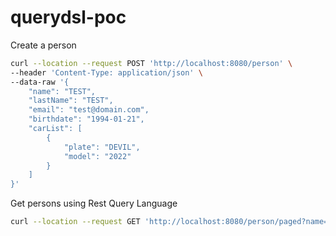 # querydsl-poc

Create a person

```bash
curl --location --request POST 'http://localhost:8080/person' \
--header 'Content-Type: application/json' \
--data-raw '{
    "name": "TEST",
    "lastName": "TEST",
    "email": "test@domain.com",
    "birthdate": "1994-01-21",
    "carList": [
        {
            "plate": "DEVIL",
            "model": "2022"
        }
    ]
}'
```

Get persons using Rest Query Language

```bash
curl --location --request GET 'http://localhost:8080/person/paged?name=TEST&carList.plate=DEVIL'
```